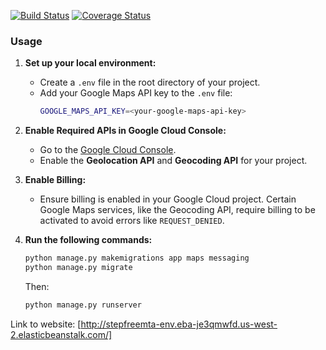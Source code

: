 [![Build Status](https://app.travis-ci.com/gcivil-nyu-org/wed-fall24-team4.svg?token=jwUNqiGUzS6Hs3vuhjTX&branch=develop)](https://app.travis-ci.com/github/gcivil-nyu-org/wed-fall24-team4)
[![Coverage Status](https://coveralls.io/repos/github/gcivil-nyu-org/wed-fall24-team4/badge.svg?branch=develop)](https://coveralls.io/github/gcivil-nyu-org/wed-fall24-team4?branch=develop)

### Usage

1. **Set up your local environment:**
   - Create a `.env` file in the root directory of your project.
   - Add your Google Maps API key to the `.env` file:
     ```bash
     GOOGLE_MAPS_API_KEY=<your-google-maps-api-key>
     ```

2. **Enable Required APIs in Google Cloud Console:**
   - Go to the [Google Cloud Console](https://console.cloud.google.com/).
   - Enable the **Geolocation API** and **Geocoding API** for your project.

3. **Enable Billing:**
   - Ensure billing is enabled in your Google Cloud project. Certain Google Maps services, like the Geocoding API, require billing to be activated to avoid errors like `REQUEST_DENIED`.

4. **Run the following commands:**
   ```bash
   python manage.py makemigrations app maps messaging
   python manage.py migrate 
   ```
    Then:
    ```bash
    python manage.py runserver 
    ```

Link to website: [http://stepfreemta-env.eba-je3qmwfd.us-west-2.elasticbeanstalk.com/]
